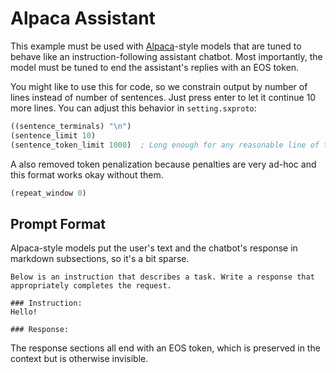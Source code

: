 # Alpaca Assistant

This example must be used with [Alpaca](https://crfm.stanford.edu/2023/03/13/alpaca.html)-style models that are tuned to behave like an instruction-following assistant chatbot.
Most importantly, the model must be tuned to end the assistant's replies with an EOS token.

You might like to use this for code, so we constrain output by number of lines instead of number of sentences.
Just press enter to let it continue 10 more lines.
You can adjust this behavior in `setting.sxproto`:
```lisp
((sentence_terminals) "\n")
(sentence_limit 10)
(sentence_token_limit 1000)  ; Long enough for any reasonable line of text.
```

A also removed token penalization because penalties are very ad-hoc and this format works okay without them.
```lisp
(repeat_window 0)
```

## Prompt Format
Alpaca-style models put the user's text and the chatbot's response in markdown subsections, so it's a bit sparse.
```text
Below is an instruction that describes a task. Write a response that appropriately completes the request.

### Instruction:
Hello!

### Response:

```

The response sections all end with an EOS token, which is preserved in the context but is otherwise invisible.

